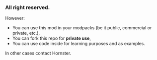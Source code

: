 ### All right reserved.

However:
- You can use this mod in your modpacks (be it public, commercial or private, etc.),
- You can fork this repo for **private use**,
- You can use code inside for learning purposes and as examples.

In other cases contact Hornster.

